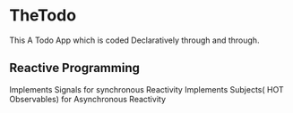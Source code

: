 # TheTodo

This A Todo App which is coded Declaratively through and through.

## Reactive Programming 
   
Implements Signals for synchronous Reactivity
Implements Subjects( HOT Observables) for Asynchronous Reactivity



